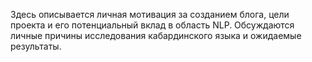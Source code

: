 Здесь описывается личная мотивация за созданием блога, цели проекта и его потенциальный вклад в область NLP. Обсуждаются личные причины исследования кабардинского языка и ожидаемые результаты.